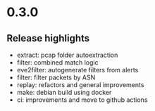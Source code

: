 # 0.3.0

## Release highlights

* extract: pcap folder autoextraction
* filter: combined match logic
* eve2filter: autogenerate filters from alerts
* filter: filter packets by ASN
* replay: refactors and general improvements
* make: debian build using docker
* ci: improvements and move to github actions
